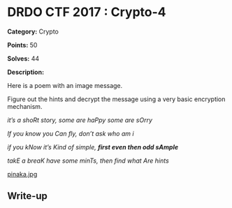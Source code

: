 # DRDO CTF 2017 : Crypto-4

**Category:** Crypto

**Points:** 50

**Solves:** 44

**Description:**

Here is a poem with an image message.

Figure out the hints and decrypt the message using a very basic encryption mechanism.

*it’s a shoRt story, some are haPpy some are sOrry*

*If you know you Can fly, don’t ask who am i*

*if you kNow it’s Kind of simple, **first even then odd sAmple***

*takE a breaK have some minTs, then find what Are hints*

[pinaka.jpg](pinaka.jpg)

## Write-up

